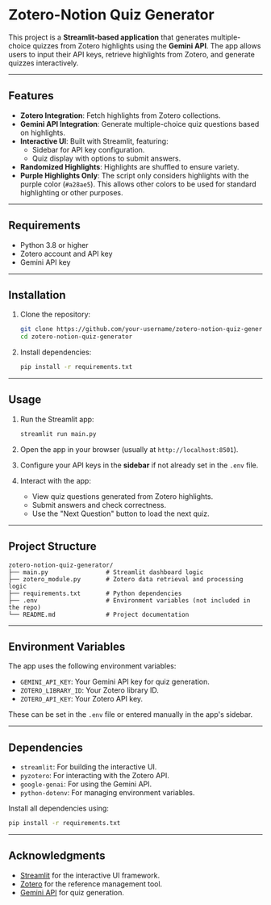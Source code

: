 # Zotero-Notion Quiz Generator

This project is a **Streamlit-based application** that generates multiple-choice quizzes from Zotero highlights using the **Gemini API**. The app allows users to input their API keys, retrieve highlights from Zotero, and generate quizzes interactively.

---

## Features

- **Zotero Integration**: Fetch highlights from Zotero collections.
- **Gemini API Integration**: Generate multiple-choice quiz questions based on highlights.
- **Interactive UI**: Built with Streamlit, featuring:
  - Sidebar for API key configuration.
  - Quiz display with options to submit answers.
- **Randomized Highlights**: Highlights are shuffled to ensure variety.
- **Purple Highlights Only**: The script only considers highlights with the purple color (`#a28ae5`). This allows other colors to be used for standard highlighting or other purposes.

---

## Requirements

- Python 3.8 or higher
- Zotero account and API key
- Gemini API key

---

## Installation

1. Clone the repository:
   ```bash
   git clone https://github.com/your-username/zotero-notion-quiz-generator.git
   cd zotero-notion-quiz-generator
   ```

2. Install dependencies:
   ```bash
   pip install -r requirements.txt
   ```

---

## Usage

1. Run the Streamlit app:
   ```bash
   streamlit run main.py
   ```

2. Open the app in your browser (usually at `http://localhost:8501`).

3. Configure your API keys in the **sidebar** if not already set in the `.env` file.

4. Interact with the app:
   - View quiz questions generated from Zotero highlights.
   - Submit answers and check correctness.
   - Use the "Next Question" button to load the next quiz.

---

## Project Structure

```
zotero-notion-quiz-generator/
├── main.py                # Streamlit dashboard logic
├── zotero_module.py       # Zotero data retrieval and processing logic
├── requirements.txt       # Python dependencies
├── .env                   # Environment variables (not included in the repo)
└── README.md              # Project documentation
```

---

## Environment Variables

The app uses the following environment variables:

- `GEMINI_API_KEY`: Your Gemini API key for quiz generation.
- `ZOTERO_LIBRARY_ID`: Your Zotero library ID.
- `ZOTERO_API_KEY`: Your Zotero API key.

These can be set in the `.env` file or entered manually in the app's sidebar.

---

## Dependencies

- `streamlit`: For building the interactive UI.
- `pyzotero`: For interacting with the Zotero API.
- `google-genai`: For using the Gemini API.
- `python-dotenv`: For managing environment variables.

Install all dependencies using:
```bash
pip install -r requirements.txt
```


---

## Acknowledgments

- [Streamlit](https://streamlit.io/) for the interactive UI framework.
- [Zotero](https://www.zotero.org/) for the reference management tool.
- [Gemini API](https://genai.google/) for quiz generation.